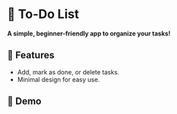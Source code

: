 # 📝 To-Do List  

**A simple, beginner-friendly app to organize your tasks!**  

## 🌟 Features  
- Add, mark as done, or delete tasks.  
- Minimal design for easy use.  

## 🚀 Demo  

